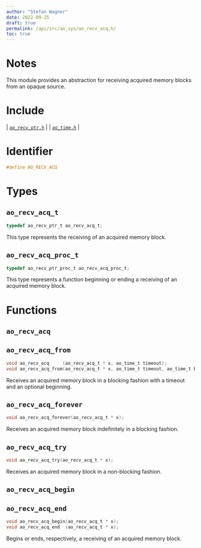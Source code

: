 ```yaml
---
author: "Stefan Wagner"
date: 2022-09-25
draft: true
permalink: /api/src/ao_sys/ao_recv_acq.h/
toc: true
---
```


# Notes

This module provides an abstraction for receiving acquired memory blocks from an opaque source.

# Include

| [`ao_recv_ptr.h`](ao_recv_ptr.h.md) |
| [`ao_time.h`](ao_time.h.md) |

# Identifier

```c
#define AO_RECV_ACQ
```

# Types

## `ao_recv_acq_t`

```c
typedef ao_recv_ptr_t ao_recv_acq_t;
```

This type represents the receiving of an acquired memory block.

## `ao_recv_acq_proc_t`

```c
typedef ao_recv_ptr_proc_t ao_recv_acq_proc_t;
```

This type represents a function beginning or ending a receiving of an acquired memory block.

# Functions

## `ao_recv_acq`
## `ao_recv_acq_from`

```c
void ao_recv_acq     (ao_recv_acq_t * x, ao_time_t timeout);
void ao_recv_acq_from(ao_recv_acq_t * x, ao_time_t timeout, ao_time_t beginning);
```

Receives an acquired memory block in a blocking fashion with a timeout and an optional beginning.

## `ao_recv_acq_forever`

```c
void ao_recv_acq_forever(ao_recv_acq_t * x);
```

Receives an acquired memory block indefinitely in a blocking fashion.

## `ao_recv_acq_try`

```c
void ao_recv_acq_try(ao_recv_acq_t * x);
```

Receives an acquired memory block in a non-blocking fashion.

## `ao_recv_acq_begin`
## `ao_recv_acq_end`

```c
void ao_recv_acq_begin(ao_recv_acq_t * x);
void ao_recv_acq_end  (ao_recv_acq_t * x);
```

Begins or ends, respectively, a receiving of an acquired memory block.
